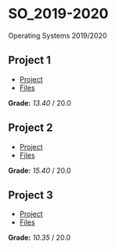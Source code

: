 # SO_2019-2020
Operating Systems 2019/2020

## Project 1

* [Project](Project_1/docs/projeto-ex1-SO-19-20.pdf)
* [Files](Project_1/)

**Grade:** *13.40* / 20.0

## Project 2

* [Project](Project_2/docs/projeto-ex2-SO-19-20.pdf)
* [Files](Project_2/)

**Grade:** *15.40* / 20.0

## Project 3

* [Project](Project_3/docs/projeto-ex3-SO-19-20.pdf)
* [Files](Project_3/)

**Grade:** *10.35* / 20.0
